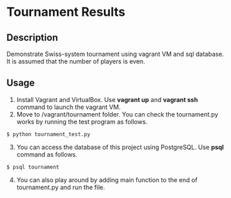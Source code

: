 Tournament Results
===

## Description
Demonstrate Swiss-system tournament using vagrant VM and sql database.
It is assumed that the number of players is even.

## Usage
1. Install Vagrant and VirtualBox. Use **vagrant up** and **vagrant ssh** command to launch the vagrant VM.
2. Move to /vagrant/tournament folder. You can check the tournament.py works by running the test program as follows.  
```
$ python tournament_test.py
```
3. You can access the database of this project using PostgreSQL. Use **psql** command as follows.
```
$ psql tournament
```
4. You can also play around by adding main function to the end of tournament.py and run the file.

